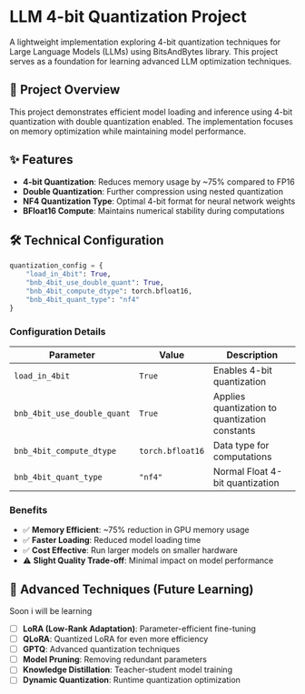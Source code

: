 # LLM 4-bit Quantization Project

A lightweight implementation exploring 4-bit quantization techniques for Large Language Models (LLMs) using BitsAndBytes library. This project serves as a foundation for learning advanced LLM optimization techniques.

## 🎯 Project Overview

This project demonstrates efficient model loading and inference using 4-bit quantization with double quantization enabled. The implementation focuses on memory optimization while maintaining model performance.

## ✨ Features

- **4-bit Quantization**: Reduces memory usage by ~75% compared to FP16
- **Double Quantization**: Further compression using nested quantization
- **NF4 Quantization Type**: Optimal 4-bit format for neural network weights
- **BFloat16 Compute**: Maintains numerical stability during computations

## 🛠️ Technical Configuration

```python
quantization_config = {
    "load_in_4bit": True,
    "bnb_4bit_use_double_quant": True,
    "bnb_4bit_compute_dtype": torch.bfloat16,
    "bnb_4bit_quant_type": "nf4"
}
```

### Configuration Details

| Parameter | Value | Description |
|-----------|-------|-------------|
| `load_in_4bit` | `True` | Enables 4-bit quantization |
| `bnb_4bit_use_double_quant` | `True` | Applies quantization to quantization constants |
| `bnb_4bit_compute_dtype` | `torch.bfloat16` | Data type for computations |
| `bnb_4bit_quant_type` | `"nf4"` | Normal Float 4-bit quantization |


### Benefits

- ✅ **Memory Efficient**: ~75% reduction in GPU memory usage
- ✅ **Faster Loading**: Reduced model loading time
- ✅ **Cost Effective**: Run larger models on smaller hardware
- ⚠️ **Slight Quality Trade-off**: Minimal impact on model performance


## 🔬 Advanced Techniques (Future Learning)

Soon i will be learning 

- [ ] **LoRA (Low-Rank Adaptation)**: Parameter-efficient fine-tuning
- [ ] **QLoRA**: Quantized LoRA for even more efficiency
- [ ] **GPTQ**: Advanced quantization techniques
- [ ] **Model Pruning**: Removing redundant parameters
- [ ] **Knowledge Distillation**: Teacher-student model training
- [ ] **Dynamic Quantization**: Runtime quantization optimization
